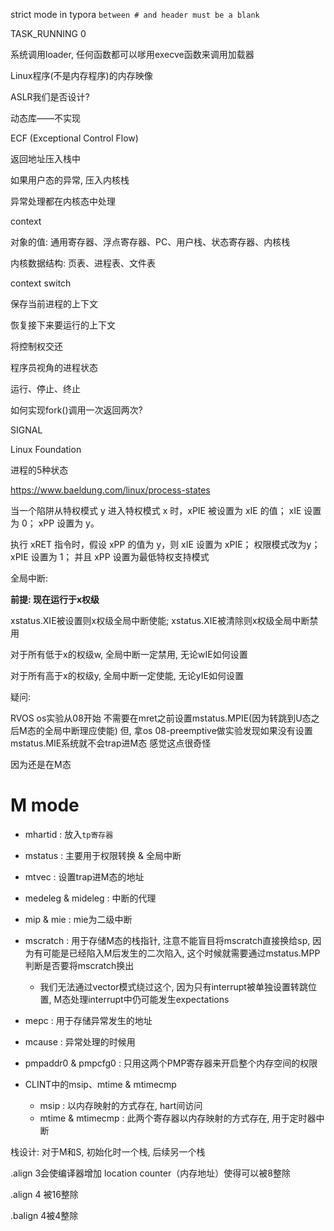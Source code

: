strict mode in typora `between # and header must be a blank`



TASK_RUNNING 0





系统调用loader, 任何函数都可以嗲用execve函数来调用加载器



Linux程序(不是内存程序)的内存映像



ASLR我们是否设计?

动态库——不实现



ECF (Exceptional Control Flow)

返回地址压入栈中

如果用户态的异常, 压入内核栈

异常处理都在内核态中处理



context 

对象的值: 通用寄存器、浮点寄存器、PC、用户栈、状态寄存器、内核栈

内核数据结构: 页表、进程表、文件表



context switch 

保存当前进程的上下文

恢复接下来要运行的上下文

将控制权交还



程序员视角的进程状态

运行、停止、终止



如何实现fork()调用一次返回两次?



SIGNAL 

Linux Foundation



进程的5种状态

https://www.baeldung.com/linux/process-states



当一个陷阱从特权模式 y 进入特权模式 x 时，xPIE 被设置为 xIE 的值； xIE 设置为 0； xPP 设置为 y。

执行 xRET 指令时，假设 xPP 的值为 y，则 xIE 设置为 xPIE； 权限模式改为y； xPIE 设置为 1； 并且 xPP 设置为最低特权支持模式



全局中断:

**前提: 现在运行于x权级**

xstatus.XIE被设置则x权级全局中断使能; xstatus.XIE被清除则x权级全局中断禁用

对于所有低于x的权级w, 全局中断一定禁用, 无论wIE如何设置

对于所有高于x的权级y, 全局中断一定使能, 无论yIE如何设置



疑问:

RVOS os实验从08开始 不需要在mret之前设置mstatus.MPIE(因为转跳到U态之后M态的全局中断理应使能)
但, 拿os 08-preemptive做实验发现如果没有设置mstatus.MIE系统就不会trap进M态
感觉这点很奇怪

因为还是在M态

# M mode

- mhartid : 放入`tp寄存器`

- mstatus : 主要用于权限转换 & 全局中断

- mtvec : 设置trap进M态的地址

- medeleg & mideleg : 中断的代理

- mip & mie : mie为二级中断

- mscratch : 用于存储M态的栈指针, 注意不能盲目将mscratch直接换给sp, 因为有可能是已经陷入M后发生的二次陷入, 这个时候就需要通过mstatus.MPP判断是否要将mscratch换出
  - 我们无法通过vector模式绕过这个, 因为只有interrupt被单独设置转跳位置, M态处理interrupt中仍可能发生expectations

- mepc : 用于存储异常发生的地址

- mcause : 异常处理的时候用



- pmpaddr0 & pmpcfg0 : 只用这两个PMP寄存器来开启整个内存空间的权限



- CLINT中的msip、mtime & mtimecmp
  - msip : 以内存映射的方式存在, hart间访问
  - mtime & mtimecmp : 此两个寄存器以内存映射的方式存在, 用于定时器中断





栈设计: 对于M和S, 初始化时一个栈, 后续另一个栈

.align 3会使编译器增加 location counter（内存地址）使得可以被8整除

.align 4 被16整除

.balign 4被4整除
